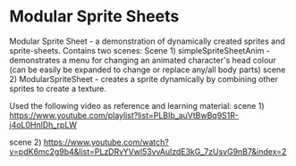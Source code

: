 # Modular Sprite Sheets

Modular Sprite Sheet - a demonstration of dynamically created sprites and sprite-sheets. Contains two scenes:
Scene 1) simpleSpriteSheetAnim - demonstrates a menu for changing an animated character's head colour (can be easily be expanded to change or replace any/all body parts)
scene 2) ModularSpriteSheet - creates a sprite dynamically by combining other sprites to create a texture.

Used the following video as reference and learning material:
scene 1) https://www.youtube.com/playlist?list=PLBIb_auVtBwBq9S1R-j4oL0HnlDh_rpLW

scene 2) https://www.youtube.com/watch?v=pdK6mc2g9b4&list=PLzDRvYVwl53vvAulzdE3kG_7zUsvG9nB7&index=2